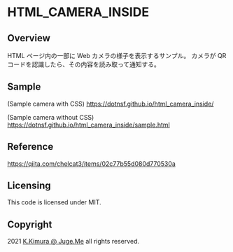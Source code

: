 # HTML_CAMERA_INSIDE

## Overview

HTML ページ内の一部に Web カメラの様子を表示するサンプル。
カメラが QR コードを認識したら、その内容を読み取って通知する。


## Sample

(Sample camera with CSS)
https://dotnsf.github.io/html_camera_inside/

(Sample camera without CSS)
https://dotnsf.github.io/html_camera_inside/sample.html


## Reference

https://qiita.com/chelcat3/items/02c77b55d080d770530a


## Licensing

This code is licensed under MIT.


## Copyright

2021 [K.Kimura @ Juge.Me](https://github.com/dotnsf) all rights reserved.
